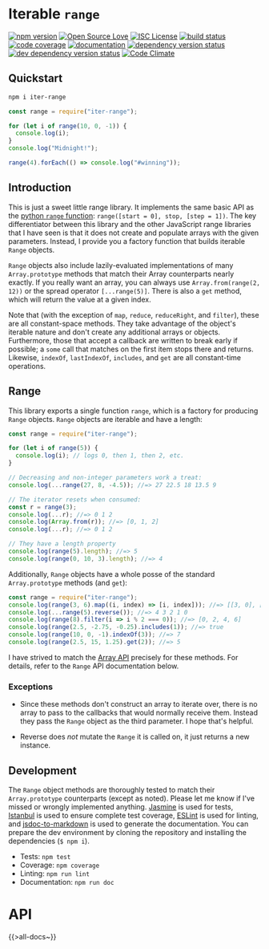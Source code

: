 # Iterable `range`

[![npm version](https://badge.fury.io/js/iter-range.svg)](https://badge.fury.io/js/iter-range)
[![Open Source Love](https://badges.frapsoft.com/os/v1/open-source.svg?v=103)](https://opensource.org/)
[![ISC License](https://goo.gl/RvzTyG)](https://opensource.org/licenses/ISC)
[![build status](https://travis-ci.org/thebopshoobop/iter-range.svg?branch=master)](https://travis-ci.org/thebopshoobop/iter-range)
[![code coverage](https://img.shields.io/codecov/c/github/thebopshoobop/iter-range.svg?maxAge=2592000)](https://codecov.io/gh/thebopshoobop/iter-range)
[![documentation](https://inch-ci.org/github/thebopshoobop/iter-range.svg?branch=master&style=flat)](https://inch-ci.org/github/thebopshoobop/iter-range)
[![dependency version status](https://david-dm.org/thebopshoobop/iter-range/status.svg)](https://david-dm.org/thebopshoobop/iter-range)
[![dev dependency version status](https://david-dm.org/thebopshoobop/iter-range/dev-status.svg)](https://david-dm.org/thebopshoobop/iter-range?type=dev)
[![Code Climate](https://codeclimate.com/github/thebopshoobop/iter-range.svg)](https://codeclimate.com/github/thebopshoobop/iter-range)

## Quickstart

```bash
npm i iter-range
```

```js
const range = require("iter-range");

for (let i of range(10, 0, -1)) {
  console.log(i);
}
console.log("Midnight!");

range(4).forEach(() => console.log("#winning"));
```

## Introduction

This is just a sweet little range library. It implements the same basic API as the [python `range` function](https://docs.python.org/3/library/stdtypes.html?highlight=range#range): `range([start = 0], stop, [step = 1])`. The key differentiator between this library and the other JavaScript range libraries that I have seen is that it does not create and populate arrays with the given parameters. Instead, I provide you a factory function that builds iterable `Range` objects.

`Range` objects also include lazily-evaluated implementations of many `Array.prototype` methods that match their Array counterparts nearly exactly. If you really want an array, you can always use `Array.from(range(2, 12))` or the spread operator `[...range(5)]`. There is also a `get` method, which will return the value at a given index.

Note that (with the exception of `map`, `reduce`, `reduceRight`, and `filter`), these are all constant-space methods. They take advantage of the object's iterable nature and don't create any additional arrays or objects. Furthermore, those that accept a callback are written to break early if possible; a `some` call that matches on the first item stops there and returns. Likewise, `indexOf`, `lastIndexOf`, `includes`, and `get` are all constant-time operations.

## Range

This library exports a single function `range`, which is a factory for producing `Range` objects. `Range` objects are iterable and have a length:

```js
const range = require("iter-range");

for (let i of range(5)) {
  console.log(i); // logs 0, then 1, then 2, etc.
}

// Decreasing and non-integer parameters work a treat:
console.log(...range(27, 8, -4.5)); //=> 27 22.5 18 13.5 9

// The iterator resets when consumed:
const r = range(3);
console.log(...r); //=> 0 1 2
console.log(Array.from(r)); //=> [0, 1, 2]
console.log(...r); //=> 0 1 2

// They have a length property
console.log(range(5).length); //=> 5
console.log(range(0, 10, 3).length); //=> 4
```

Additionally, `Range` objects have a whole posse of the standard `Array.prototype` methods (and `get`):

```js
const range = require("iter-range");
console.log(range(3, 6).map((i, index) => [i, index])); //=> [[3, 0], [4, 1], [5, 2]]
console.log(...range(5).reverse()); //=> 4 3 2 1 0
console.log(range(8).filter(i => i % 2 === 0)); //=> [0, 2, 4, 6]
console.log(range(2.5, -2.75, -0.25).includes(1)); //=> true
console.log(range(10, 0, -1).indexOf(3)); //=> 7
console.log(range(2.5, 15, 1.25).get(2)); //=> 5
```

I have strived to match the [Array API](https://developer.mozilla.org/en-US/docs/Web/JavaScript/Reference/Global_Objects/Array) precisely for these methods. For details, refer to the `Range` API documentation below.

### Exceptions

* Since these methods don't construct an array to iterate over, there is no array to pass to the callbacks that would normally receive them. Instead they pass the `Range` object as the third parameter. I hope that's helpful.

* Reverse does _not_ mutate the `Range` it is called on, it just returns a new instance.

## Development

The `Range` object methods are thoroughly tested to match their `Array.prototype` counterparts (except as noted). Please let me know if I've missed or wrongly implemented anything. [Jasmine](https://jasmine.github.io/) is used for tests, [Istanbul](https://istanbul.js.org/) is used to ensure complete test coverage, [ESLint](https://eslint.org/) is used for linting, and [jsdoc-to-markdown](https://github.com/jsdoc2md/jsdoc-to-markdown) is used to generate the documentation. You can prepare the dev environment by cloning the repository and installing the dependencies (`$ npm i`).

* Tests: `npm test`
* Coverage: `npm coverage`
* Linting: `npm run lint`
* Documentation: `npm run doc`

# API

{{>all-docs~}}
